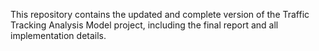 This repository contains the updated and complete version of the Traffic Tracking Analysis Model project, including the final report and all implementation details.
